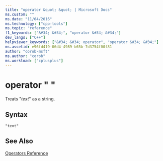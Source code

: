```yaml
---
title: "operator &quot; &quot; | Microsoft Docs"
ms.custom: ""
ms.date: "11/04/2016"
ms.technology: ["cpp-tools"]
ms.topic: "reference"
f1_keywords: ["&#34; &#34;", "operator &#34; &#34;"]
dev_langs: ["C++"]
helpviewer_keywords: ["&#34; &#34; operator", "operator &#34; &#34;"]
ms.assetid: e96fd419-06d4-4989-b65b-7d3754f00f81
author: "corob-msft"
ms.author: "corob"
ms.workload: ["cplusplus"]
---
```

# operator &quot; &quot;
Treats "*text*" as a string.  
  
## Syntax  
  
```  
"text"  
```  
  
## See Also  
 [Operators Reference](../../assembler/masm/operators-reference.md)